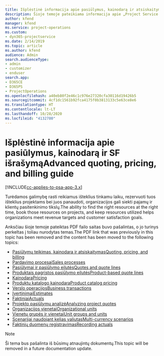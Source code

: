 ```yaml
---
title: Išplėstinė informacija apie pasiūlymus, kainodarą ir atsiskaitymą
description: Šioje temoje pateikiama informacija apie „Project Service Automation“ pasiūlymus, atsiskaitymo ir kainodarą.
author: kfend
manager: kfend
ms.service: project-operations
ms.custom:
- dyn365-projectservice
ms.date: 2/14/2019
ms.topic: article
ms.author: kfend
audience: Admin
search.audienceType:
- admin
- customizer
- enduser
search.app:
- D365CE
- D365PS
- ProjectOperations
ms.openlocfilehash: a40eb80f2e46c1c976e27320cfa30116d19426b5
ms.sourcegitcommit: 4cf1dc1561b92fca4175f0b3813133c5e63ce8e6
ms.translationtype: HT
ms.contentlocale: lt-LT
ms.lasthandoff: 10/28/2020
ms.locfileid: "4132780"
---
```

# <a name="advanced-quoting-pricing-and-billing-guide"></a><span data-ttu-id="865c0-103">Išplėstinė informacija apie pasiūlymus, kainodarą ir SF išrašymą</span><span class="sxs-lookup"><span data-stu-id="865c0-103">Advanced quoting, pricing, and billing guide</span></span>

[!INCLUDE[cc-applies-to-psa-app-3.x](../../includes/cc-applies-to-psa-app-3x.md)]

<span data-ttu-id="865c0-104">Turėdamos galimybę rasti reikiamus išteklius tinkamu laiku, rezervuoti tuos išteklius projektams bei juos panaudoti, organizacijos gali siekti pajamų ir klientų pasitenkinimo tikslų.</span><span class="sxs-lookup"><span data-stu-id="865c0-104">The ability to find the right resources at the right time, book those resources on projects, and keep resources utilized helps organizations meet revenue targets and customer satisfaction goals.</span></span> 

<span data-ttu-id="865c0-105">Anksčiau šioje temoje pateiktas PDF failo saitas buvo pašalintas, o jo turinys perkeltas į toliau nurodytas temas.</span><span class="sxs-lookup"><span data-stu-id="865c0-105">The PDF link that was previously in this topic has been removed and the content has been moved to the following topics:</span></span>

- [<span data-ttu-id="865c0-106">Pasiūlymų teikimas, kainodara ir atsiskaitymas</span><span class="sxs-lookup"><span data-stu-id="865c0-106">Quoting, pricing, and billing</span></span>](../quote-bill-price.md)
- [<span data-ttu-id="865c0-107">Pardavimo procesai</span><span class="sxs-lookup"><span data-stu-id="865c0-107">Sales processes</span></span>](../basic-sales-process.md)
- [<span data-ttu-id="865c0-108">Pasiūlymai ir pasiūlymo eilutės</span><span class="sxs-lookup"><span data-stu-id="865c0-108">Quotes and quote lines</span></span>](../basic-quote-lines.md)
- [<span data-ttu-id="865c0-109">Produktais pagrįstos pasiūlymo eilutės</span><span class="sxs-lookup"><span data-stu-id="865c0-109">Product-based quote lines</span></span>](../product-based-quote-lines.md)
- [<span data-ttu-id="865c0-110">Kainodara</span><span class="sxs-lookup"><span data-stu-id="865c0-110">Pricing</span></span>](../basic-pricing.md)
- [<span data-ttu-id="865c0-111">Produktų katalogo kainodara</span><span class="sxs-lookup"><span data-stu-id="865c0-111">Product catalog pricing</span></span>](../product-catalog-pricing.md)
- [<span data-ttu-id="865c0-112">Verslo operacijos</span><span class="sxs-lookup"><span data-stu-id="865c0-112">Business transactions</span></span>](../basic-business-transactions.md)
- [<span data-ttu-id="865c0-113">Įvertinimai</span><span class="sxs-lookup"><span data-stu-id="865c0-113">Estimates</span></span>](../estimates.md)
- [<span data-ttu-id="865c0-114">Faktiniai</span><span class="sxs-lookup"><span data-stu-id="865c0-114">Actuals</span></span>](../actuals.md)
- [<span data-ttu-id="865c0-115">Projekto pasiūlymų analizė</span><span class="sxs-lookup"><span data-stu-id="865c0-115">Analyzing project quotes</span></span>](../basic-analyzing-quotes.md)
- [<span data-ttu-id="865c0-116">Organizacijos vienetai</span><span class="sxs-lookup"><span data-stu-id="865c0-116">Organizational units</span></span>](../advanced-organizational.md)
- [<span data-ttu-id="865c0-117">Vienetų grupės ir vienetai</span><span class="sxs-lookup"><span data-stu-id="865c0-117">Unit groups and units</span></span>](../advanced-units.md)
- [<span data-ttu-id="865c0-118">Scenarijai naudojant kelias valiutas</span><span class="sxs-lookup"><span data-stu-id="865c0-118">Multi-currency scenarios</span></span>](../advanced-currency.md)
- [<span data-ttu-id="865c0-119">Faktinių duomenų registravimas</span><span class="sxs-lookup"><span data-stu-id="865c0-119">Recording actuals</span></span>](../advanced-actuals.md)

> [!NOTE]
> <span data-ttu-id="865c0-120">Ši tema bus pašalinta iš būsimų atnaujintų dokumentų.</span><span class="sxs-lookup"><span data-stu-id="865c0-120">This topic will be removed in a future documentation update.</span></span> 

